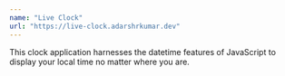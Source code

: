 ```yaml
---
name: "Live Clock"
url: "https://live-clock.adarshrkumar.dev"
---
```


This clock application harnesses the datetime features of JavaScript to display your local time no matter where you are.